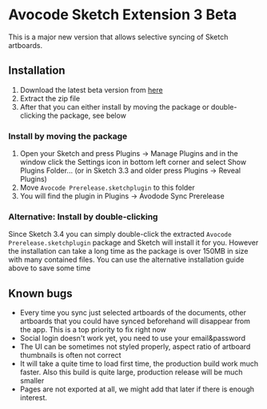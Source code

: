 # Avocode Sketch Extension 3 Beta

This is a major new version that allows selective syncing of Sketch artboards.

## Installation
1. Download the latest beta version from [here](https://manager.avocode.com/download/sketch-plugin-beta/mac/)
2. Extract the zip file
3. After that you can either install by moving the package or double-clicking the package, see below

### Install by moving the package

1. Open your Sketch and press Plugins -> Manage Plugins and in the window click the Settings icon in bottom left corner and select Show Plugins Folder... (or in Sketch 3.3 and older press Plugins -> Reveal Plugins)
2. Move `Avocode Prerelease.sketchplugin` to this folder
3. You will find the plugin in Plugins -> Avodode Sync Prerelease

### Alternative: Install by double-clicking
Since Sketch 3.4 you can simply double-click the extracted `Avocode Prerelease.sketchplugin` package and Sketch will install it for you. However the installation can take a long time as the package is over 150MB in size with many contained files. You can use the alternative installation guide above to save some time

## Known bugs
- Every time you sync just selected artboards of the documents, other artboards that you could have synced beforehand will disappear from the app. This is a top priority to fix right now
- Social login doesn't work yet, you need to use your email&password
- The UI can be sometimes not styled properly, aspect ratio of artboard thumbnails is often not correct
- It will take a quite time to load first time, the production build work much faster. Also this build is quite large, production release will be much smaller
- Pages are not exported at all, we might add that later if there is enough interest.

